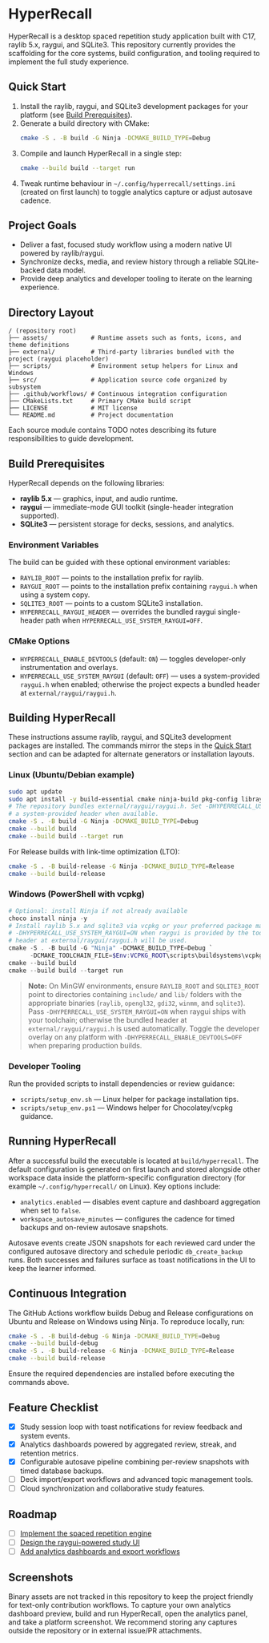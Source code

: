 # HyperRecall

HyperRecall is a desktop spaced repetition study application built with C17, raylib 5.x, raygui, and SQLite3. This repository currently provides the scaffolding for the core systems, build configuration, and tooling required to implement the full study experience.

## Quick Start

1. Install the raylib, raygui, and SQLite3 development packages for your platform (see [Build Prerequisites](#build-prerequisites)).
2. Generate a build directory with CMake:
   ```bash
   cmake -S . -B build -G Ninja -DCMAKE_BUILD_TYPE=Debug
   ```
3. Compile and launch HyperRecall in a single step:
   ```bash
   cmake --build build --target run
   ```
4. Tweak runtime behaviour in `~/.config/hyperrecall/settings.ini` (created on first launch) to toggle analytics capture or adjust autosave cadence.

## Project Goals

* Deliver a fast, focused study workflow using a modern native UI powered by raylib/raygui.
* Synchronize decks, media, and review history through a reliable SQLite-backed data model.
* Provide deep analytics and developer tooling to iterate on the learning experience.

## Directory Layout

```
/ (repository root)
├── assets/            # Runtime assets such as fonts, icons, and theme definitions
├── external/          # Third-party libraries bundled with the project (raygui placeholder)
├── scripts/           # Environment setup helpers for Linux and Windows
├── src/               # Application source code organized by subsystem
├── .github/workflows/ # Continuous integration configuration
├── CMakeLists.txt     # Primary CMake build script
├── LICENSE            # MIT license
└── README.md          # Project documentation
```

Each source module contains TODO notes describing its future responsibilities to guide development.

## Build Prerequisites

HyperRecall depends on the following libraries:

* **raylib 5.x** — graphics, input, and audio runtime.
* **raygui** — immediate-mode GUI toolkit (single-header integration supported).
* **SQLite3** — persistent storage for decks, sessions, and analytics.

### Environment Variables

The build can be guided with these optional environment variables:

* `RAYLIB_ROOT` — points to the installation prefix for raylib.
* `RAYGUI_ROOT` — points to the installation prefix containing `raygui.h` when using a system copy.
* `SQLITE3_ROOT` — points to a custom SQLite3 installation.
* `HYPERRECALL_RAYGUI_HEADER` — overrides the bundled raygui single-header path when `HYPERRECALL_USE_SYSTEM_RAYGUI=OFF`.

### CMake Options

* `HYPERRECALL_ENABLE_DEVTOOLS` (default: `ON`) — toggles developer-only instrumentation and overlays.
* `HYPERRECALL_USE_SYSTEM_RAYGUI` (default: `OFF`) — uses a system-provided `raygui.h` when enabled; otherwise the project expects a bundled header at `external/raygui/raygui.h`.

## Building HyperRecall

These instructions assume raylib, raygui, and SQLite3 development packages are installed. The commands mirror the steps in the [Quick Start](#quick-start) section and can be adapted for alternate generators or installation layouts.

### Linux (Ubuntu/Debian example)

```bash
sudo apt update
sudo apt install -y build-essential cmake ninja-build pkg-config libraylib-dev libsqlite3-dev
# The repository bundles external/raygui/raygui.h. Set -DHYPERRECALL_USE_SYSTEM_RAYGUI=ON to rely on
# a system-provided header when available.
cmake -S . -B build -G Ninja -DCMAKE_BUILD_TYPE=Debug
cmake --build build
cmake --build build --target run
```

For Release builds with link-time optimization (LTO):

```bash
cmake -S . -B build-release -G Ninja -DCMAKE_BUILD_TYPE=Release
cmake --build build-release
```

### Windows (PowerShell with vcpkg)

```powershell
# Optional: install Ninja if not already available
choco install ninja -y
# Install raylib 5.x and sqlite3 via vcpkg or your preferred package manager. Enable
# -DHYPERRECALL_USE_SYSTEM_RAYGUI=ON when raygui is provided by the toolchain; otherwise the bundled
# header at external/raygui/raygui.h will be used.
cmake -S . -B build -G "Ninja" -DCMAKE_BUILD_TYPE=Debug `
      -DCMAKE_TOOLCHAIN_FILE=$Env:VCPKG_ROOT\scripts\buildsystems\vcpkg.cmake
cmake --build build
cmake --build build --target run
```

> **Note:** On MinGW environments, ensure `RAYLIB_ROOT` and `SQLITE3_ROOT` point to directories containing `include/` and `lib/` folders with the appropriate binaries (`raylib`, `opengl32`, `gdi32`, `winmm`, and `sqlite3`). Pass `-DHYPERRECALL_USE_SYSTEM_RAYGUI=ON` when raygui ships with your toolchain; otherwise the bundled header at `external/raygui/raygui.h` is used automatically. Toggle the developer overlay on any platform with `-DHYPERRECALL_ENABLE_DEVTOOLS=OFF` when preparing production builds.

### Developer Tooling

Run the provided scripts to install dependencies or review guidance:

* `scripts/setup_env.sh` — Linux helper for package installation tips.
* `scripts/setup_env.ps1` — Windows helper for Chocolatey/vcpkg guidance.

## Running HyperRecall

After a successful build the executable is located at `build/hyperrecall`. The default configuration is generated on first launch and stored alongside other workspace data inside the platform-specific configuration directory (for example `~/.config/hyperrecall/` on Linux). Key options include:

* `analytics.enabled` — disables event capture and dashboard aggregation when set to `false`.
* `workspace_autosave_minutes` — configures the cadence for timed backups and on-review autosave snapshots.

Autosave events create JSON snapshots for each reviewed card under the configured autosave directory and schedule periodic `db_create_backup` runs. Both successes and failures surface as toast notifications in the UI to keep the learner informed.

## Continuous Integration

The GitHub Actions workflow builds Debug and Release configurations on Ubuntu and Release on Windows using Ninja. To reproduce locally, run:

```bash
cmake -S . -B build-debug -G Ninja -DCMAKE_BUILD_TYPE=Debug
cmake --build build-debug
cmake -S . -B build-release -G Ninja -DCMAKE_BUILD_TYPE=Release
cmake --build build-release
```

Ensure the required dependencies are installed before executing the commands above.

## Feature Checklist

* [x] Study session loop with toast notifications for review feedback and system events.
* [x] Analytics dashboards powered by aggregated review, streak, and retention metrics.
* [x] Configurable autosave pipeline combining per-review snapshots with timed database backups.
* [ ] Deck import/export workflows and advanced topic management tools.
* [ ] Cloud synchronization and collaborative study features.

## Roadmap

* [ ] [Implement the spaced repetition engine](https://github.com/HyperRecall/roadmap/issues/1)
* [ ] [Design the raygui-powered study UI](https://github.com/HyperRecall/roadmap/issues/2)
* [ ] [Add analytics dashboards and export workflows](https://github.com/HyperRecall/roadmap/issues/3)

## Screenshots

Binary assets are not tracked in this repository to keep the project friendly for
text-only contribution workflows. To capture your own analytics dashboard
preview, build and run HyperRecall, open the analytics panel, and take a
platform screenshot. We recommend storing any captures outside the repository
or in external issue/PR attachments.

